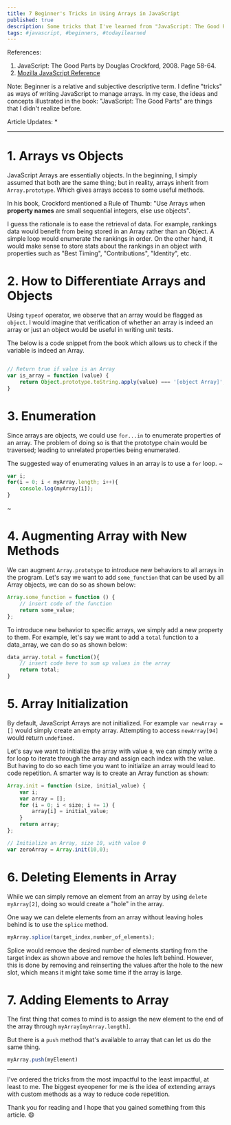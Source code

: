 ```yaml
---
title: 7 Beginner's Tricks in Using Arrays in JavaScript
published: true
description: Some tricks that I've learned from "JavaScript: The Good Parts" by Douglas Crockford.
tags: #javascript, #beginners, #todayilearned
---
```


References:
1. JavaScript: The Good Parts by Douglas Crockford, 2008. Page 58-64.
2. [Mozilla JavaScript Reference](https://developer.mozilla.org/en-US/docs/Web/JavaScript/Reference/Global_Objects/Array)

Note: Beginner is a relative and subjective descriptive term. I define "tricks" as ways of writing JavaScript to manage arrays. In my case, the ideas and concepts illustrated in the book: "JavaScript: The Good Parts" are things that I didn't realize before.

Article Updates:
* 

<hr>

# 1. Arrays vs Objects

JavaScript Arrays are essentially objects. In the beginning, I simply assumed that both are the same thing; but in reality, arrays inherit from `Array.prototype`. Which gives arrays access to some useful methods. 

In his book, Crockford mentioned a Rule of Thumb: "Use Arrays when **property names** are small sequential integers, else use objects".

I guess the rationale is to ease the retrieval of data. For example, rankings data would benefit from being stored in an Array rather than an Object. A simple loop would enumerate the rankings in order. On the other hand, it would make sense to store stats about the rankings in an object with properties such as "Best Timing", "Contributions", "Identity", etc.
 
# 2. How to Differentiate Arrays and Objects

Using `typeof` operator, we observe that an array would be flagged as `object`. I would imagine that verification of whether an array is indeed an array or just an object would be useful in writing unit tests. 

The below is a code snippet from the book which allows us to check if the variable is indeed an Array.


```javascript

// Return true if value is an Array
var is_array = function (value) {
    return Object.prototype.toString.apply(value) === '[object Array]'; 
}
```


# 3. Enumeration

Since arrays are objects, we could use `for...in` to enumerate properties of an array. The problem of doing so is that the prototype chain would be traversed; leading to unrelated properties being enumerated. 

The suggested way of enumerating values in an array is to use a `for` loop.
~
```javascript
var i;
for(i = 0; i < myArray.length; i++){
    console.log(myArray[i]);
}
```
~
# 4. Augmenting Array with New Methods

We can augment `Array.prototype` to introduce new behaviors to all arrays in the program. Let's say we want to add `some_function` that can be used by all Array objects, we can do so as shown below:

```javascript
Array.some_function = function () {
    // insert code of the function
    return some_value;
};
```

To introduce new behavior to specific arrays, we simply add a new property to them. For example, let's say we want to add a `total` function to a data_array, we can do so as shown below:

```javascript
data_array.total = function(){
    // insert code here to sum up values in the array
    return total;
}
```
# 5. Array Initialization

By default, JavaScript Arrays are not initialized. For example `var newArray = []` would simply create an empty array. Attempting to access `newArray[94]` would return `undefined`.

Let's say we want to initialize the array with value `0`, we can simply write a for loop to iterate through the array and assign each index with the value. But having to do so each time you want to initialize an array would lead to code repetition. A smarter way is to create an Array function as shown:

```javascript
Array.init = function (size, initial_value) {
    var i;
    var array = [];
    for (i = 0; i < size; i += 1) {
        array[i] = initial_value;
    }
    return array;
};

// Initialize an Array, size 10, with value 0
var zeroArray = Array.init(10,0);
```

# 6. Deleting Elements in Array

While we can simply remove an element from an array by using `delete myArray[2]`, doing so would create a "hole" in the array. 

One way we can delete elements from an array without leaving holes behind is to use the `splice` method. 

```javascript
myArray.splice(target_index,number_of_elements);
```

Splice would remove the desired number of elements starting from the target index as shown above and remove the holes left behind. However, this is done by removing and reinserting the values after the hole to the new slot, which means it might take some time if the array is large. 

# 7. Adding Elements to Array

The first thing that comes to mind is to assign the new element to the end of the array through `myArray[myArray.length]`. 

But there is a `push` method that's available to array that can let us do the same thing. 

```javascript
myArray.push(myElement)
```


<hr>

I've ordered the tricks from the most impactful to the least impactful, at least to me. The biggest eyeopener for me is the idea of extending arrays with custom methods as a way to reduce code repetition. 

Thank you for reading and I hope that you gained something from this article. :smile:
